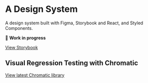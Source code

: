 # A Design System

A design system built with Figma, Storybook and React, and Styled Components. 

🌊 **Work in progress** 

[View Storybook](http://GL-design-system.richardhuf.com.au/?path=/story/button--primary)

## Visual Regression Testing with Chromatic

[View latest Chromatic library](https://www.chromatic.com/library?appId=5f12b55efac875002286dfb6&branch=develop)